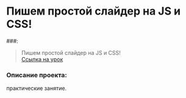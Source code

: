 # Пишем простой слайдер на JS и CSS!
###:
> Пишем простой слайдер на JS и CSS!</br>
> [Ссылка на урок](https://youtu.be/UsLpqTXd5vs?si=XNjoBn9_r4VU1C_w)

### Описание проекта:

практические занятие.
